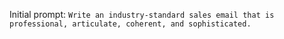 Initial prompt:
<code>Write an industry-standard sales email that is professional, articulate, coherent, and sophisticated.
</code>